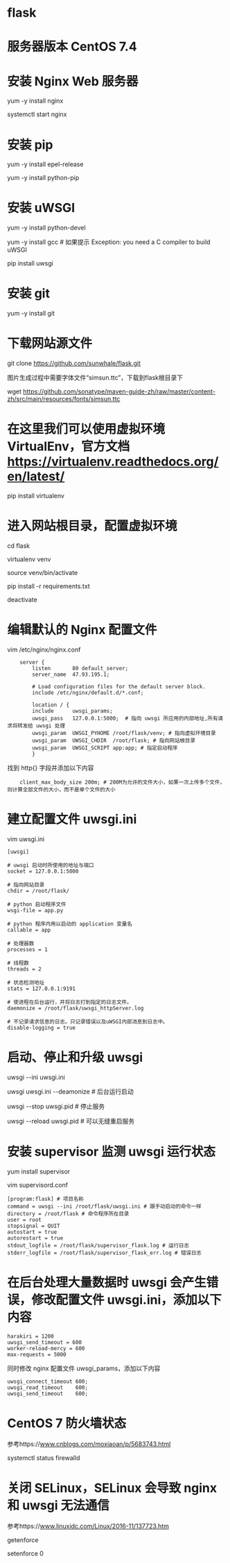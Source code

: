# flask

# 服务器版本 CentOS 7.4

# 安装 Nginx Web 服务器

yum -y install nginx

systemctl start nginx

# 安装 pip

yum -y install epel-release

yum -y install python-pip

# 安装 uWSGI

yum -y install python-devel

yum -y install gcc # 如果提示 Exception: you need a C compiler to build uWSGI

pip install uwsgi

# 安装 git

yum -y install git

# 下载网站源文件

git clone https://github.com/sunwhale/flask.git

图片生成过程中需要字体文件“simsun.ttc”，下载到flask根目录下

wget https://github.com/sonatype/maven-guide-zh/raw/master/content-zh/src/main/resources/fonts/simsun.ttc

# 在这里我们可以使用虚拟环境VirtualEnv，官方文档 https://virtualenv.readthedocs.org/en/latest/

pip install virtualenv

# 进入网站根目录，配置虚拟环境

cd flask

virtualenv venv

source venv/bin/activate

pip install -r requirements.txt

deactivate

# 编辑默认的 Nginx 配置文件

vim /etc/nginx/nginx.conf

```
    server {
        listen       80 default_server;
        server_name  47.93.195.1;

        # Load configuration files for the default server block.
        include /etc/nginx/default.d/*.conf;

        location / {
        include      uwsgi_params;
        uwsgi_pass   127.0.0.1:5000;  # 指向 uwsgi 所应用的内部地址,所有请求将转发给 uwsgi 处理
        uwsgi_param  UWSGI_PYHOME /root/flask/venv; # 指向虚拟环境目录
        uwsgi_param  UWSGI_CHDIR  /root/flask; # 指向网站根目录
        uwsgi_param  UWSGI_SCRIPT app:app; # 指定启动程序
        }
```

找到 http{} 字段并添加以下内容

```
    client_max_body_size 200m; # 200M为允许的文件大小，如果一次上传多个文件，则计算全部文件的大小，而不是单个文件的大小
```

# 建立配置文件 uwsgi.ini

vim uwsgi.ini

```
[uwsgi]

# uwsgi 启动时所使用的地址与端口
socket = 127.0.0.1:5000

# 指向网站目录
chdir = /root/flask/

# python 启动程序文件
wsgi-file = app.py

# python 程序内用以启动的 application 变量名
callable = app

# 处理器数
processes = 1

# 线程数
threads = 2

# 状态检测地址
stats = 127.0.0.1:9191

# 使进程在后台运行，并将日志打到指定的日志文件。
daemonize = /root/flask/uwsgi_httpServer.log

# 不记录请求信息的日志。只记录错误以及uWSGI内部消息到日志中。
disable-logging = true
```

# 启动、停止和升级 uwsgi

uwsgi --ini uwsgi.ini

uwsgi uwsgi.ini --deamonize # 后台运行启动
 
uwsgi --stop uwsgi.pid  # 停止服务
 
uwsgi --reload uwsgi.pid  # 可以无缝重启服务


# 安装 supervisor 监测 uwsgi 运行状态

yum install supervisor

vim supervisord.conf

```
[program:flask] # 项目名称
command = uwsgi --ini /root/flask/uwsgi.ini # 跟手动启动的命令一样
directory = /root/flask # 命令程序所在目录
user = root
stopsignal = QUIT
autostart = true
autorestart = true
stdout_logfile = /root/flask/supervisor_flask.log # 运行日志
stderr_logfile = /root/flask/supervisor_flask_err.log # 错误日志
```

# 在后台处理大量数据时 uwsgi 会产生错误，修改配置文件 uwsgi.ini，添加以下内容

```
harakiri = 1200
uwsgi_send_timeout = 600
worker-reload-mercy = 600
max-requests = 5000
```

同时修改 nginx 配置文件 uwsgi_params，添加以下内容

```
uwsgi_connect_timeout 600;
uwsgi_read_timeout    600;
uwsgi_send_timeout    600;
```

# CentOS 7 防火墙状态

参考https://www.cnblogs.com/moxiaoan/p/5683743.html

systemctl status firewalld

# 关闭 SELinux，SELinux 会导致 nginx 和 uwsgi 无法通信

参考https://www.linuxidc.com/Linux/2016-11/137723.htm

getenforce

setenforce 0

